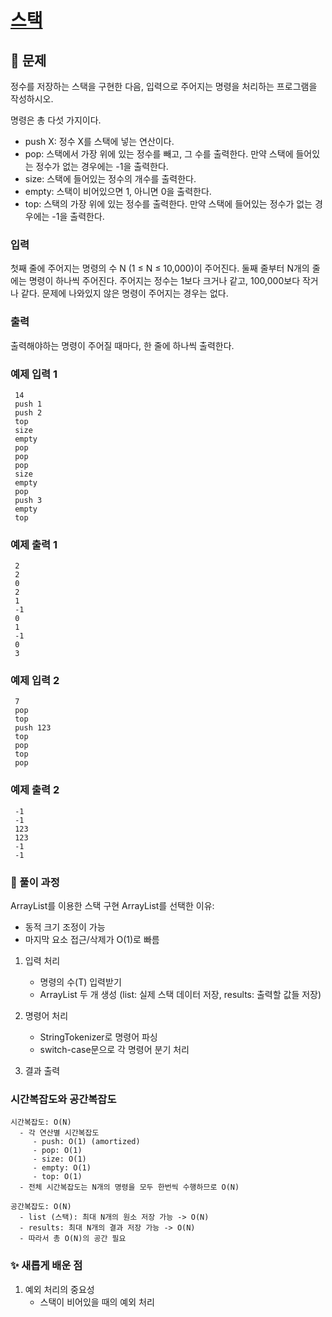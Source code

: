 # [스택](https://www.acmicpc.net/problem/10828)

## 📌 문제
정수를 저장하는 스택을 구현한 다음, 입력으로 주어지는 명령을 처리하는 프로그램을 작성하시오.

명령은 총 다섯 가지이다.

- push X: 정수 X를 스택에 넣는 연산이다.
- pop: 스택에서 가장 위에 있는 정수를 빼고, 그 수를 출력한다. 만약 스택에 들어있는 정수가 없는 경우에는 -1을 출력한다.
- size: 스택에 들어있는 정수의 개수를 출력한다.
- empty: 스택이 비어있으면 1, 아니면 0을 출력한다.
- top: 스택의 가장 위에 있는 정수를 출력한다. 만약 스택에 들어있는 정수가 없는 경우에는 -1을 출력한다.

### 입력
첫째 줄에 주어지는 명령의 수 N (1 ≤ N ≤ 10,000)이 주어진다. 둘째 줄부터 N개의 줄에는 명령이 하나씩 주어진다. 주어지는 정수는 1보다 크거나 같고, 100,000보다 작거나 같다. 문제에 나와있지 않은 명령이 주어지는 경우는 없다.

### 출력
출력해야하는 명령이 주어질 때마다, 한 줄에 하나씩 출력한다.

### 예제 입력 1

     14
     push 1
     push 2
     top
     size
     empty
     pop
     pop
     pop
     size
     empty
     pop
     push 3
     empty
     top


### 예제 출력 1

     2
     2
     0
     2
     1
     -1
     0
     1
     -1
     0
     3

### 예제 입력 2

     7
     pop
     top
     push 123
     top
     pop
     top
     pop


### 예제 출력 2

     -1
     -1
     123
     123
     -1
     -1


### 🧰 풀이 과정

ArrayList를 이용한 스택 구현
ArrayList를 선택한 이유:
- 동적 크기 조정이 가능
- 마지막 요소 접근/삭제가 O(1)로 빠름


1. 입력 처리
   - 명령의 수(T) 입력받기
   - ArrayList 두 개 생성 (list: 실제 스택 데이터 저장, results: 출력할 값들 저장)


2. 명령어 처리
   - StringTokenizer로 명령어 파싱
   - switch-case문으로 각 명령어 분기 처리


3. 결과 출력



### 시간복잡도와 공간복잡도


    시간복잡도: O(N)
      - 각 연산별 시간복잡도
         - push: O(1) (amortized)
         - pop: O(1)
         - size: O(1)
         - empty: O(1)
         - top: O(1)
      - 전체 시간복잡도는 N개의 명령을 모두 한번씩 수행하므로 O(N)

    공간복잡도: O(N)
      - list (스택): 최대 N개의 원소 저장 가능 -> O(N)
      - results: 최대 N개의 결과 저장 가능 -> O(N)
      - 따라서 총 O(N)의 공간 필요



### ✨ 새롭게 배운 점
1. 예외 처리의 중요성
    - 스택이 비어있을 때의 예외 처리